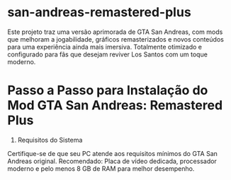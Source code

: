 # san-andreas-remastered-plus
 Este projeto traz uma versão aprimorada de GTA San Andreas, com mods que melhoram a jogabilidade, gráficos remasterizados e novos conteúdos para uma experiência ainda mais imersiva. Totalmente otimizado e configurado para fãs que desejam reviver Los Santos com um toque moderno.


# Passo a Passo para Instalação do Mod GTA San Andreas: Remastered Plus

1. Requisitos do Sistema

Certifique-se de que seu PC atende aos requisitos mínimos do GTA San Andreas original.
Recomendado: Placa de vídeo dedicada, processador moderno e pelo menos 8 GB de RAM para melhor desempenho.